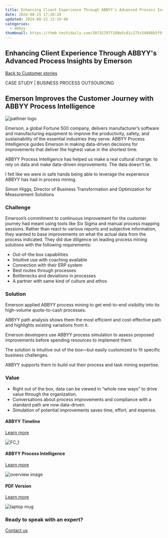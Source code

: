 ```yaml
---
title: Enhancing Client Experience Through ABBYY's Advanced Process Insights by Emerson
date: 2024-08-21 17:28:28
updated: 2024-08-22 12:19:40
categories:
  - abbyy
thumbnail: https://thmb.techidaily.com/58f32787f189e5c81c275c54898b5f9f19257cc09edc660acfbd429a0158f5b0.jpg
---
```


## Enhancing Client Experience Through ABBYY's Advanced Process Insights by Emerson

[Back to Customer stories](https://tools.techidaily.com/abbyy/products/)

CASE STUDY | BUSINESS PROCESS OUTSOURCING

## Emerson Improves the Customer Journey with ABBYY Process Intelligence

![pathner logo](https://content.abbyy.com/-/media/project/abbyy/abbyy/insights/customer-stories/white-logos/emerson-electric-company-white.png?h=53&iar=0&w=120)

Emerson, a global Fortune 500 company, delivers manufacturer’s software and manufacturing equipment to improve the productivity, safety, and sustainability of the essential industries they serve. ABBYY Process Intelligence guides Emerson in making data-driven decisions for improvements that deliver the highest value in the shortest time.

ABBYY Process Intelligence has helped us make a real cultural change: to rely on data and make data-driven improvements. The data doesn’t lie.

I felt like we were in safe hands being able to leverage the experience ABBYY has had in process mining.

Simon Higgs, Director of Business Transformation and Optimization for Measurement Solutions

### Challenge

Emerson’s commitment to continuous improvement for the customer journey had meant using tools like Six Sigma and manual process mapping sessions. Rather than react to various reports and subjective information, they wanted to base improvements on what the actual data from the process indicated. They did due diligence on leading process mining solutions with the following requirements:

* Out-of-the box capabilities
* Intuitive use with coaching available
* Connection with their ERP system
* Best routes through processes
* Bottlenecks and deviations in processes
* A partner with same kind of culture and ethos

### Solution

Emerson applied ABBYY process mining to get end-to-end visibility into its high-volume quote-to-cash processes.

ABBYY path analysis shows them the most efficient and cost-effective path and highlights existing variations from it.

Emerson developers use ABBYY process simulation to assess proposed improvements before spending resources to implement them.

The solution is intuitive out of the box—but easily customized to fit specific business challenges.

ABBYY supports them to build out their process and task mining expertise.

### Value

* Right out of the box, data can be viewed in “whole new ways” to drive value through the organization.
* Conversations about process improvements and compliance with a standard path are now data-driven.
* Simulation of potential improvements saves time, effort, and expense.

#### ABBYY Timeline

[Learn more](https://tools.techidaily.com/abbyy/products/)

![FC_1](https://content.abbyy.com/-/media/project/abbyy/abbyy/products/flexicapture/fc_1.jpg?h=392&iar=0&w=696)

#### ABBYY Process Intelligence 

[Learn more](https://tools.techidaily.com/abbyy/products/)

![overview image](https://content.abbyy.com/-/media/project/abbyy/abbyy/solutions/ap-automation/overview-image.jpg?h=800&iar=0&w=1392)

#### PDF Version

[Learn more](https://content.abbyy.com/-/media/Project/Abbyy/Abbyy/Insights/Customer-Stories/PDFs/customer-story-process-intelligence-manufacturing-emerson-en.pdf)

![laptop mug](https://content.abbyy.com/-/media/project/abbyy/abbyy/company/newsroom/news-images/laptop-mug.jpg?h=836&iar=0&w=1486)

### Ready to speak with an expert?

[Contact us](https://tools.techidaily.com/abbyy/products/)

<ins class="adsbygoogle"
     style="display:block"
     data-ad-format="autorelaxed"
     data-ad-client="ca-pub-7571918770474297"
     data-ad-slot="1223367746"></ins>



<ins class="adsbygoogle"
     style="display:block"
     data-ad-client="ca-pub-7571918770474297"
     data-ad-slot="8358498916"
     data-ad-format="auto"
     data-full-width-responsive="true"></ins>
